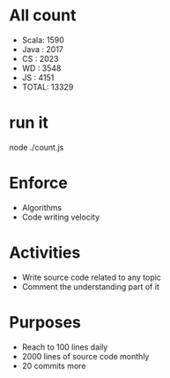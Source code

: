 # All count
- Scala:	1590
- Java :	2017
- CS   :	2023
- WD   :	3548
- JS   :	4151
- TOTAL:	13329

# run it
node ./count.js
    
# Enforce
* Algorithms
* Code writing velocity

# Activities
* Write source code related to any topic
* Comment the understanding part of it
    
# Purposes
* Reach to 100 lines daily
* 2000 lines of source code monthly
* 20 commits more
